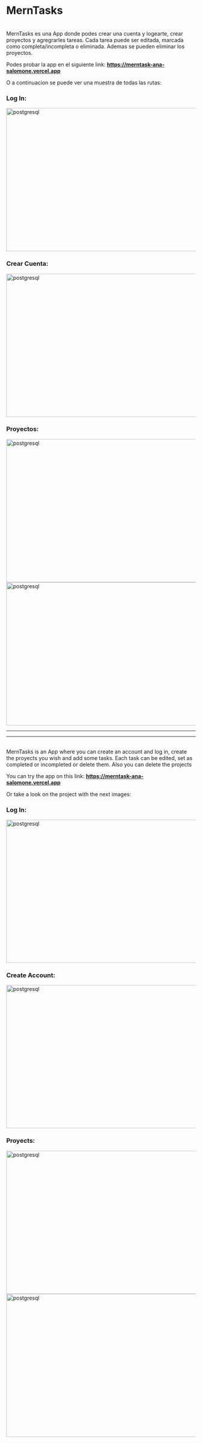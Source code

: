 # MernTasks

<br>
MernTasks es una App donde podes crear una cuenta y logearte, crear proyectos y agregrarles tareas. Cada tarea puede ser editada, marcada como completa/incompleta o eliminada. Ademas se pueden eliminar los proyectos.

Podes probar la app en el siguiente link: **https://merntask-ana-salomone.vercel.app**

O a continuacion se puede ver una muestra de todas las rutas: 
### Log In:
 <img src="./img/1.png" alt="postgresql" width="700" height="380"/> 

### Crear Cuenta:
  <img src="./img/4.png" alt="postgresql" width="700" height="380"/> 

### Proyectos: 

 <img src="./img/3.png" alt="postgresql" width="700" height="380"/> 

 <img src="./img/2.png" alt="postgresql" width="700" height="380"/> 

<br>

------------------------------------------------------------------------------------------------------------
------------------------------------------------------------------------------------------------------------

<br>
MernTasks is an App where you can create an account and log in, create the proyects you wish and add some tasks. Each task can be edited, set as completed or incompleted or delete them. Also you can delete the projects

You can try the app on this link: **https://merntask-ana-salomone.vercel.app**

Or take a look on the project with the next images: 
### Log In:
 <img src="./img/1.png" alt="postgresql" width="700" height="380"/> 

### Create Account:
  <img src="./img/4.png" alt="postgresql" width="700" height="380"/> 

### Proyects: 

 <img src="./img/3.png" alt="postgresql" width="700" height="380"/> 

 <img src="./img/2.png" alt="postgresql" width="700" height="380"/> 